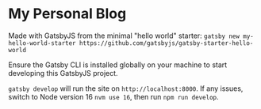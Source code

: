 # My Personal Blog

Made with GatsbyJS from the minimal "hello world" starter:
`gatsby new my-hello-world-starter https://github.com/gatsbyjs/gatsby-starter-hello-world`

Ensure the Gatsby CLI is installed globally on your machine to start developing this GatsbyJS project.

`gatsby develop` will run the site on `http://localhost:8000`. If any issues, switch to Node version 16 `nvm use 16`, then run `npm run develop`.
